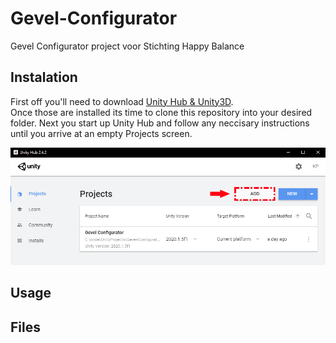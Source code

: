 # Gevel-Configurator
Gevel Configurator project voor Stichting Happy Balance

## Instalation
First off you'll need to download [Unity Hub & Unity3D](https://unity3d.com/get-unity/download).  
Once those are installed its time to clone this repository into your desired folder. 
Next you start up Unity Hub and follow any neccisary instructions until you arrive at an empty Projects screen.

![UnityHub2.png](RepoInfo/UnityHub2.png)


## Usage



## Files





